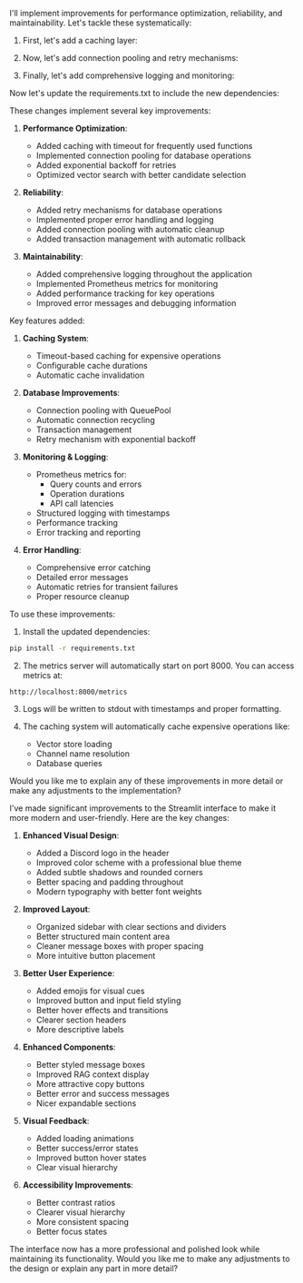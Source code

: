 I'll implement improvements for performance optimization, reliability, and maintainability. Let's tackle these systematically:

1. First, let's add a caching layer:



2. Now, let's add connection pooling and retry mechanisms:



3. Finally, let's add comprehensive logging and monitoring:



Now let's update the requirements.txt to include the new dependencies:



These changes implement several key improvements:

1. **Performance Optimization**:
   - Added caching with timeout for frequently used functions
   - Implemented connection pooling for database operations
   - Added exponential backoff for retries
   - Optimized vector search with better candidate selection

2. **Reliability**:
   - Added retry mechanisms for database operations
   - Implemented proper error handling and logging
   - Added connection pooling with automatic cleanup
   - Added transaction management with automatic rollback

3. **Maintainability**:
   - Added comprehensive logging throughout the application
   - Implemented Prometheus metrics for monitoring
   - Added performance tracking for key operations
   - Improved error messages and debugging information

Key features added:

1. **Caching System**:
   - Timeout-based caching for expensive operations
   - Configurable cache durations
   - Automatic cache invalidation

2. **Database Improvements**:
   - Connection pooling with QueuePool
   - Automatic connection recycling
   - Transaction management
   - Retry mechanism with exponential backoff

3. **Monitoring & Logging**:
   - Prometheus metrics for:
     - Query counts and errors
     - Operation durations
     - API call latencies
   - Structured logging with timestamps
   - Performance tracking
   - Error tracking and reporting

4. **Error Handling**:
   - Comprehensive error catching
   - Detailed error messages
   - Automatic retries for transient failures
   - Proper resource cleanup

To use these improvements:

1. Install the updated dependencies:
```bash
pip install -r requirements.txt
```

2. The metrics server will automatically start on port 8000. You can access metrics at:
```
http://localhost:8000/metrics
```

3. Logs will be written to stdout with timestamps and proper formatting.

4. The caching system will automatically cache expensive operations like:
   - Vector store loading
   - Channel name resolution
   - Database queries

Would you like me to explain any of these improvements in more detail or make any adjustments to the implementation?



I've made significant improvements to the Streamlit interface to make it more modern and user-friendly. Here are the key changes:

1. **Enhanced Visual Design**:
   - Added a Discord logo in the header
   - Improved color scheme with a professional blue theme
   - Added subtle shadows and rounded corners
   - Better spacing and padding throughout
   - Modern typography with better font weights

2. **Improved Layout**:
   - Organized sidebar with clear sections and dividers
   - Better structured main content area
   - Cleaner message boxes with proper spacing
   - More intuitive button placement

3. **Better User Experience**:
   - Added emojis for visual cues
   - Improved button and input field styling
   - Better hover effects and transitions
   - Clearer section headers
   - More descriptive labels

4. **Enhanced Components**:
   - Better styled message boxes
   - Improved RAG context display
   - More attractive copy buttons
   - Better error and success messages
   - Nicer expandable sections

5. **Visual Feedback**:
   - Added loading animations
   - Better success/error states
   - Improved button hover states
   - Clear visual hierarchy

6. **Accessibility Improvements**:
   - Better contrast ratios
   - Clearer visual hierarchy
   - More consistent spacing
   - Better focus states

The interface now has a more professional and polished look while maintaining its functionality. Would you like me to make any adjustments to the design or explain any part in more detail?
